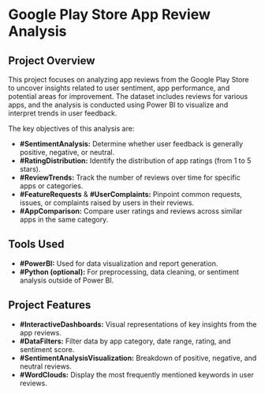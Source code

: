 # Google Play Store App Review Analysis

## Project Overview

This project focuses on analyzing app reviews from the Google Play Store to uncover insights related to user sentiment, app performance, and potential areas for improvement. The dataset includes reviews for various apps, and the analysis is conducted using Power BI to visualize and interpret trends in user feedback.

The key objectives of this analysis are:
- **#SentimentAnalysis:** Determine whether user feedback is generally positive, negative, or neutral.
- **#RatingDistribution:** Identify the distribution of app ratings (from 1 to 5 stars).
- **#ReviewTrends:** Track the number of reviews over time for specific apps or categories.
- **#FeatureRequests** & **#UserComplaints:** Pinpoint common requests, issues, or complaints raised by users in their reviews.
- **#AppComparison:** Compare user ratings and reviews across similar apps in the same category.

## Tools Used
- **#PowerBI:** Used for data visualization and report generation.
- **#Python (optional):** For preprocessing, data cleaning, or sentiment analysis outside of Power BI.

## Project Features
- **#InteractiveDashboards:** Visual representations of key insights from the app reviews.
- **#DataFilters:** Filter data by app category, date range, rating, and sentiment score.
- **#SentimentAnalysisVisualization:** Breakdown of positive, negative, and neutral reviews.
- **#WordClouds:** Display the most frequently mentioned keywords in user reviews.
